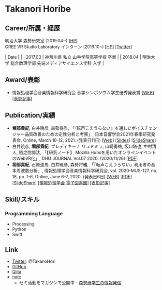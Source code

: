 # Takanori Horibe

## Career/所属・経歴  
明治大学 森勢研究室 (2019.04~) [[HP](http://www.isc.meiji.ac.jp/~mmorise/lab/)]  
GREE VR Studio Laboratory インターン (2019.10~) [[HP](https://vr.gree.net/)] [[Twitter](https://twitter.com/VRStudioLab)]  

| Date | |
| 2017.03 | 神奈川県 私立 山手学院高等学校 卒業 |
| 2018.04 | 明治大学 総合数理学部 先端メディアサイエンス学科 入学 |

## Award/表彰
* 情報処理学会音楽情報科学研究会 音学シンポジウム学生優秀発表賞 [[WEB](http://www.sigmus.jp/?page_id=4626)] [[表彰記事](http://www.fms-meiji.jp/archives/1399)]

## Publication/実績  
* **堀部貴紀**, 白井暁彦, 森勢将雅, 「『転声こえうらない』を通したボイスチェンジャー品質改善のための定性分析と考察」, 日本音響学会2021年春季研究発表会, Online, March 10-12, 2021. (発表日11日) [[Web](https://www.mtg.acoustics.jp/poster.html#2-2P-9)] [[Slides](https://vr.gree.net/wp-content/uploads/2021/04/ASJ2021S-Slides-20210311.pdf)] [[SlideShare](https://www.slideshare.net/vrstudiolab/ss-245769023)]   
* 白井暁彦, **堀部貴紀**, ブレディキーナ リュドミラ, 山崎勇祐, 坂口塔也, 中村清人, 栢之間諒汰, 「【研究ノート】 Mozilla Hubsを用いたオンラインイベントのWebVR化」, DHU JOURNAL Vol.07 2020. (2020/11/26) [[PDF](https://msl.dhw.ac.jp/wp-content/uploads/2020/11/DHUJOURNAL2020_P045.pdf)]
* **堀部貴紀**, 石原達馬, 白井暁彦, 森勢将雅, 「『転声こえうらない』利用者の基本周波数分析」, 情報処理学会音楽情報科学研究会, vol. 2020-MUS-127, no. 18, pp. 1-6, Online, June 6-7, 2020. (発表日6日) [[WEB](http://www.sigmus.jp/?page_id=4626)] [[PDF](http://www.isc.meiji.ac.jp/~mmorise/lab/publication/paper/IPSJ-MUS20127018.pdf)] [[SlideShare](https://www.slideshare.net/vrstudiolab/full-version-236360511)] [[情報処理学会 電子図書館](https://ipsj.ixsq.nii.ac.jp/ej/?action=pages_view_main&active_action=repository_view_main_item_detail&item_id=204756&item_no=1&page_id=13&block_id=8)] [[表彰記事](http://www.fms-meiji.jp/archives/1399)]

## Skill/スキル
### Programming Language
* Processing
* Python
* Swift

## Link
* [Twitter](https://twitter.com/TakanoHori): @TakanoHori
* [GitHub](https://github.com/TakanoHori)
* [Qiita](https://qiita.com/TakanoHori)
* [note](https://note.com/takanohori)
    * ゼミ活動をマガジンで公開中 - [森勢研学生の情報発信](https://note.com/fms_moriselab/m/m4dc0e15c37cf)